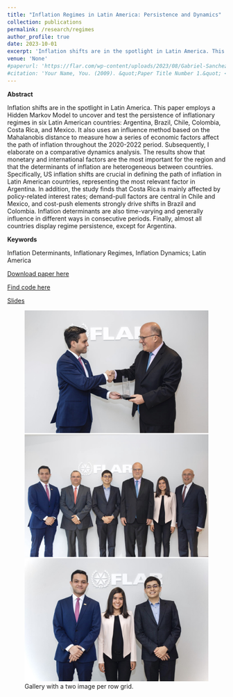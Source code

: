 ```yaml
---
title: "Inflation Regimes in Latin America: Persistence and Dynamics"
collection: publications
permalink: /research/regimes
author_profile: true
date: 2023-10-01
excerpt: 'Inflation shifts are in the spotlight in Latin America. This paper employs a Hidden Markov Model to uncover and test the persistence of inflationary regimes in six Latin American countries: Argentina, Brazil, Chile, Colombia, Costa Rica, and Mexico. It also uses an influence method based on the Mahalanobis distance to measure how a series of economic factors affect the path of inflation throughout the 2020-2022 period. Subsequently, I elaborate on a comparative dynamics analysis. The results show that monetary and international factors are the most important for the region and that the determinants of inflation are het- erogeneous between countries. Specifically, US inflation shifts are crucial in defining the path of inflation in Latin American countries, representing the most relevant factor in Argentina. In addition, the study finds that Costa Rica is mainly affected by policy-related interest rates; demand-pull factors are central in Chile and Mexico, and cost-push elements strongly drive shifts in Brazil and Colombia. Inflation determinants are also time-varying and generally influence in different ways in consecutive periods. Finally, almost all countries display regime persistence, except for Argentina.'
venue: 'None'
#paperurl: 'https://flar.com/wp-content/uploads/2023/08/Gabriel-Sanchez_Inflation-Regimes-in-Latin-America.pdf'
#citation: 'Your Name, You. (2009). &quot;Paper Title Number 1.&quot; <i>Journal 1</i>. 1(1).'
---
```


**Abstract**

Inflation shifts are in the spotlight in Latin America. This paper employs a Hidden Markov Model to uncover and test the persistence of inflationary regimes in six Latin American countries: Argentina, Brazil, Chile, Colombia, Costa Rica, and Mexico. It also uses an influence method based on the Mahalanobis distance to measure how a series of economic factors affect the path of inflation throughout the 2020-2022 period. Subsequently, I elaborate on a comparative dynamics analysis. The results show that monetary and international factors are the most important for the region and that the determinants of inflation are heterogeneous between countries. Specifically, US inflation shifts are crucial in defining the path of inflation in Latin American countries, representing the most relevant factor in Argentina. In addition, the study finds that Costa Rica is mainly affected by policy-related interest rates; demand-pull factors are central in Chile and Mexico, and cost-push elements strongly drive shifts in Brazil and Colombia. Inflation determinants are also time-varying and generally influence in different ways in consecutive periods. Finally, almost all countries display regime persistence, except for Argentina.

**Keywords** 

Inflation Determinants, Inflationary Regimes, Inflation Dynamics; Latin America

[Download paper here](/files/regimes.pdf)

[Find code here](https://gabriel-sanchezh.github.io/regimes/ "Regimes code")

[Slides](/files/regimes-slides.pdf)


<figure class='third'>
  <a href='/images/regimes/regimes-1.jpeg'>
  <img src='/images/regimes/regimes-1.jpeg'></a>

  <a href='/images/regimes/regimes-2.jpeg'>
  <img src='/images/regimes/regimes-2.jpeg'></a>

  <a href='/images/regimes/regimes-4.jpeg'>
  <img src='/images/regimes/regimes-4.jpeg'></a>

  <figcaption>Gallery with a two image per row grid.</figcaption>
</figure>
